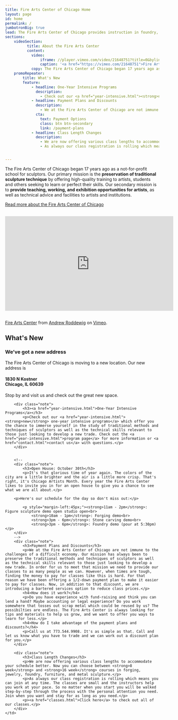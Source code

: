 ```yaml
---
title: Fire Arts Center of Chicago Home
layout: page
id: home
permalink: /
jumbotronBig: true
lead: The Fire Arts Center of Chicago provides instruction in foundry, forging, welding, metalsmithing, figure sculpture, and more.
sections:
    videoSection:
          title: About the Fire Arts Center
          content:
            video: 
                iframe: //player.vimeo.com/video/21648751?title=0&byline=0&portrait=0
                caption: '<a href="https://vimeo.com/21648751">Fire Arts Center</a> from <a href="https://vimeo.com/andrewroddewig">Andrew Roddewig</a> on <a href="https://vimeo.com">Vimeo</a>.'
            copy: The Fire Arts Center of Chicago began 17 years ago as a not-for-profit school for sculptors. Our primary mission is the <strong>preservation of traditional sculpture technique</strong> by offering high-quality training to artists, students and others seeking to learn or perfect their skills. Our secondary mission is to <strong>provide teaching, working, and exhibition opportunities for artists</strong>, as well as technical advice and facilities to artists and institutions.
    promoRepeater:
        title: What's New
        feature:
            - headline: One-Year Intensive Programs
              description: 
                - Check out our <a href="year-intensive.html"><strong>new</strong> one-year intensive programs</a> which offer you the chance to immerse yourself in the study of traditional methods and techniques of sculptors as well as the technical skills relevant to those just looking to develop a new trade. Check out the <a href="year-intensive.html">program page</a> for more information or <a href="contact.html">contact us</a> with questions.
            - headline: Payment Plans and Discounts
              description: 
                - We at the Fire Arts Center of Chicago are not immune to the challenges of a difficult economy. Our mission has always been to preserve the traditional methods and techniques of sculptors as well as the technical skills relevant to those just looking to develop a new trade. In order for us to meet that mission we need to provide our classes to as many people as we can.
              cta:
                text: Payment Options
                class: btn btn-secondary
                link: /payment-plans
            - headline: Class Length Changes
              description: 
                - We are now offering various class lengths to accommodate your schedule better. Now you can choose between 8 week and 16 week courses in forging, jewelry, foundry, furniture, and metal sculpture.
                - As always our class registration is rolling which means you can join at any time. The classes are small and the instructors help you work at your pace. So no matter when you start you will be walked step-by-step through the process with the personal attention you need. Join when you want and stay for as long as you need.


---
```


<tr>
    <td class="content">
        <div class="note">
            <p>The Fire Arts Center of Chicago began 17 years ago as a not-for-profit school for sculptors. Our primary mission is the <strong>preservation of traditional sculpture technique</strong> by offering high-quality training to artists, students and others seeking to learn or perfect their skills. Our secondary mission is to <strong>provide teaching, working, and exhibition opportunities for artists</strong>, as well as technical advice and facilities to artists and institutions.</p>
            <p><a href="aboutus.html">Read more about the Fire Arts Center of Chicago</a></p>
            <iframe style="margin: 1rem 0;" src="https://player.vimeo.com/video/21648751" width="550" height="309" frameborder="0" webkitallowfullscreen mozallowfullscreen allowfullscreen></iframe>
            <p><a href="https://vimeo.com/21648751">Fire Arts Center</a> from <a href="https://vimeo.com/andrewroddewig">Andrew Roddewig</a> on <a href="https://vimeo.com">Vimeo</a>.</p>
        </div>
    </td>
</tr>

<tr>
    <td class="content">
        <h2>What's New</h2>
        <div class="note">
            <h3>We’ve got a new address</h3>
            <p>The Fire Arts Center of Chicago is moving to a new location. Our new address is</p>
            <h4 class="margin-left-1">1830 N Kostner<br/>Chicago, IL 60639</h4>
            <p>Stop by and visit us and check out the great new space.</p>
        </div>

        <div class="note">
            <h3><a href="year-intensive.html">One-Year Intensive Programs</a></h3>
            <p>Check out our <a href="year-intensive.html"><strong>new</strong> one-year intensive programs</a> which offer you the chance to immerse yourself in the study of traditional methods and techniques of sculptors as well as the technical skills relevant to those just looking to develop a new trade. Check out the <a href="year-intensive.html">program page</a> for more information or <a href="contact.html">contact us</a> with questions.</p>
        </div>


        <!--
        <div class="note">
            <h3>Open House: October 30th</h3>
            <p>It's that glorious time of year again. The colors of the city are a little brighter and the air is a little more crisp. That's right, it's Chicago Artists Month. Every year the Fire Arts Center likes to invite you in for an open house to give you a chance to see what we are all about.</p>

        <p>Here's our schedule for the day so don't miss out:</p>

            <p style="margin-left:45px;"><strong>11am - 2pm</strong>: Figure sculpture demo open studio open<br>
                <strong>10am - 1pm</strong>: Forging demo<br>
                <strong>3pm - 6pm</strong>: Stone carving demo<br> 
                <strong>3pm - 6pm</strong>: Foundry demo (pour at 5:30pm)</p>
        </div>
        -->
        <div class="note">
            <h3>Payment Plans and Discounts</h3>
            <p>We at the Fire Arts Center of Chicago are not immune to the challenges of a difficult economy. Our mission has always been to preserve the traditional methods and techniques of sculptors as well as the technical skills relevant to those just looking to develop a new trade. In order for us to meet that mission we need to provide our classes to as many people as we can. However, when times are tough, finding the money to pay for classes like this is hard. For that reason we have been offering a 1/2-down payment plan to make it easier to pay for classes. Now, in addition to that discount, we are introducing a bartered services option to reduce class prices.</p>
            <h4>How does it work?</h4>
            <p>Do you have experience with fund-raising and think you can lend a hand? Maybe accounting or legal experience? Do you work somewhere that tosses out scrap metal which could be reused by us? The possibilties are endless. The Fire Arts Center is always looking for tips and materials to help us grow, and we want to offer you ways to learn for less.</p>
            <h4>How do I take advantage of the payment plans and discounts?</h4>
            <p>Call us at 773.544.9908. It's as simple as that. Call and let us know what you have to trade and we can work out a discount plan for you.</p>
        </div>

        <div class="note">
            <h3>Class Length Changes</h3>
            <p>We are now offering various class lengths to accommodate your schedule better. Now you can choose between <strong>8 week</strong> and <strong>16 week</strong> courses in forging, jewelry, foundry, furniture, and metal sculpture.</p>
            <p>As always our class registration is rolling which means you can join at any time. The classes are small and the instructors help you work at your pace. So no matter when you start you will be walked step-by-step through the process with the personal attention you need. Join when you want and stay for as long as you need.</p>
            <p><a href="classes.html">Click here</a> to check out all of our classes.</p>
        </div>
    </td>
</tr>
